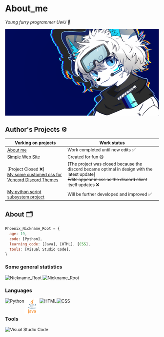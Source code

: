 # About_me
<p><em>Young furry programmer UwU 🦊
</em></p>

<img src="https://github.com/NicknameRoot/NicknameRoot/blob/main/Fox.png">

## Author's Projects ⚙️

| **Vorking on projects**|**Work status**|
| ------------------------ | --------------------------------- |
|[About me](https://github.com/NicknameRoot/NicknameRoot)| Work completed until new edits ✅|
|[Simple Web Site](https://github.com/NicknameRoot/Test_Web_Site)| Created for fun 😋| 
|[Project Closed ❌] <br> [My some customed css for Vencord Discord Themes](https://github.com/NicknameRoot/Discord_Themes-By-Nickname_Root)|[The project was closed because the discord became optimal in design with the latest update] <br> ~~Edits appear in css as the discord client itself updates~~ ❌|
|[My python script subsystem project](https://github.com/NicknameRoot/Simple_Bootloader_on_Python)|Will be further developed and improved ✅|

## About 🗂️

```javascript
Phoenix_Nickname_Root = {
  age: 19,
  code: [Python],
  learning_code: [Java], [HTML], [CSS],
  tools: [Visual Studio Code],
}
```


### Some general statistics
![Nickname_Root](https://github-readme-stats.vercel.app/api?username=NicknameRoot\&show_icons=true\&show=reviews,discussions_started,discussions_answered,prs_merged,prs_merged_percentage=true&rank_icon=github&theme=merko)
![Nickname_Root](https://github-readme-stats.vercel.app/api/top-langs/?username=NicknameRoot\&layout=donut&theme=merko)


### Languages

<a href="https://en.wikipedia.org/wiki/Python_(programming_language)"><img title="Python" align="left" height="50" src="https://upload.wikimedia.org/wikipedia/commons/c/c3/Python-logo-notext.svg"></a>
<a href="https://en.wikipedia.org/wiki/Java_(programming_language)"><img title="Java" align="left" height="50" src="https://raw.githubusercontent.com/github/explore/5b3600551e122a3277c2c5368af2ad5725ffa9a1/topics/java/java.png"></a>
<a href="https://en.wikipedia.org/wiki/HTML"><img title="HTML" align="left" height="50" src="https://upload.wikimedia.org/wikipedia/commons/6/61/HTML5_logo_and_wordmark.svg"></a>
<a href="https://en.wikipedia.org/wiki/CSS"><img title="CSS" align="left" height="50" src="https://upload.wikimedia.org/wikipedia/commons/d/d5/CSS3_logo_and_wordmark.svg"></a>


<br />
<br />

### Tools

<a href="https://en.wikipedia.org/wiki/Microsoft_Visual_Studio_Code"><img title="Visual Studio Code" align="left" height="50" src="https://upload.wikimedia.org/wikipedia/commons/thumb/2/2d/Visual_Studio_Code_1.18_icon.svg/32px-Visual_Studio_Code_1.18_icon.svg.png"></a>
